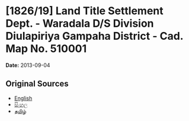 # [1826/19] Land Title Settlement Dept. - Waradala D/S Division Diulapiriya Gampaha District - Cad. Map No. 510001

**Date:** 2013-09-04

## Original Sources

- [English](https://documents.gov.lk/view/extra-gazettes/2013/9/1826-19_E.pdf)
- [සිංහල](https://documents.gov.lk/view/extra-gazettes/2013/9/1826-19_S.pdf)
- [தமிழ்](https://documents.gov.lk/view/extra-gazettes/2013/9/1826-19_T.pdf)
